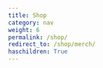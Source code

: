```yaml
---
title: Shop
category: nav
weight: 6
permalink: /shop/
redirect_to: /shop/merch/
haschildren: True
---
```

